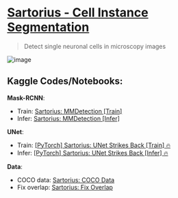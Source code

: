 # [Sartorius - Cell Instance Segmentation](https://www.kaggle.com/c/petfinder-pawpularity-score)
> Detect single neuronal cells in microscopy images

![image](https://github.com/awsaf49/sartorius-public/assets/36858976/0686b4dc-ed60-4d13-9ed6-8d2b4fda8c6e)

## Kaggle Codes/Notebooks:

**Mask-RCNN**:
* Train: [Sartorius: MMDetection [Train]](https://www.kaggle.com/awsaf49/sartorius-mmdetection-train)
* Infer: [Sartorius: MMDetection [Infer]](https://www.kaggle.com/awsaf49/sartorius-mmdetection-infer)

**UNet**:
* Train: [[PyTorch] Sartorius: UNet Strikes Back [Train] 🔥](https://www.kaggle.com/awsaf49/pytorch-sartorius-unet-strikes-back-train/)
* Infer: [[PyTorch] Sartorius: UNet Strikes Back [Infer] 🔥](https://www.kaggle.com/awsaf49/pytorch-sartorius-unet-strikes-back-infer/)

**Data**:
* COCO data: [Sartorius: COCO Data](https://www.kaggle.com/awsaf49/sartorius-coco-data)
* Fix overlap: [Sartorius: Fix Overlap](https://www.kaggle.com/awsaf49/sartorius-fix-overlap)
